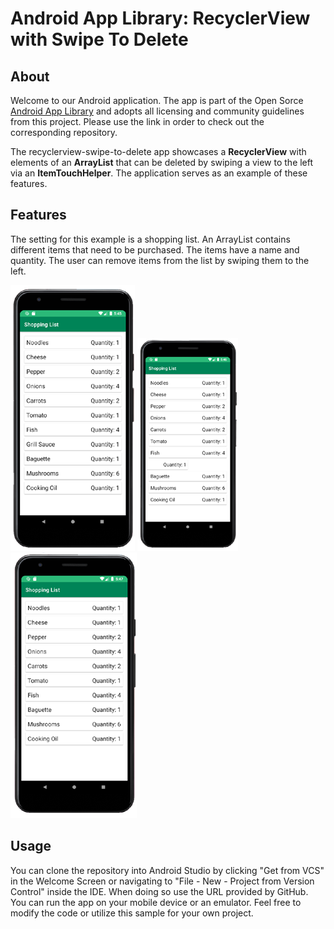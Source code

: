 # Android App Library: RecyclerView with Swipe To Delete

## About
Welcome to our Android application. The app is part of the Open Sorce [Android App Library](https://github.com/LukPle/android-app-library.git) 
and adopts all licensing and community guidelines from this project. Please use the link in order to check out the corresponding repository.

The recyclerview-swipe-to-delete app showcases a **RecyclerView** with elements of an **ArrayList** that can be deleted by swiping a view to the left via an **ItemTouchHelper**.
The application serves as an example of these features.

## Features
The setting for this example is a shopping list. An ArrayList contains different items that need to be purchased. The items have a name and quantity. 
The user can remove items from the list by swiping them to the left. </br>

![](demo_pictures/Screen1.png)
![](demo_pictures/Screen2.png)
![](demo_pictures/Screen3.png)

## Usage
You can clone the repository into Android Studio by clicking "Get from VCS" in the Welcome Screen or navigating to "File - New - Project from Version Control" inside 
the IDE. When doing so use the URL provided by GitHub. You can run the app on your mobile device or an emulator. Feel free to modify the code or utilize this sample 
for your own project.
